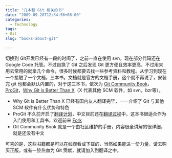 ```yaml
---
title: "几本和 Git 相关的书"
date: "2009-09-28T12:34:56+08:00"
categories:
  - Technology
tags: 
- Git
slug: "books-about-git"

---
```


切换到 Git开发已经有一段的时间了，之前一直在使用 svn，现在部分代码还在
Google Code 托管。不过自换了 Git 之后发现 Git 更方便且效率更高，不过用来用去常用的就拿几个命令，很多时候都要去找一些参考资料和教程。从学习到现在一个接触了一个文档，三本书。文档就是官方的文档手册，这个就不再说了，安装完 git 也都会默认内置的，对于这三本书，依次为 [Git Community Book][]，[ProGit][]，[Why Git is Better Than X][]（X 代表其他 SCM 软件，如
svn，bzr等）。

-   Why Git is Better Than X 已经有国内友人翻译完毕，一一介绍了 Git 与其他 SCM 软件有什么优势和特色
-   ProGit 不久前开启了[翻译计划][]，中文目前还在[翻译过程][]中，这本书很适合作为入门使用和工具书，欢迎前来 [Fork][]
-   Git Community Book 就是一个由社区维护的手册，内容很全讲解的很详细，就是还没有中文

可喜的是，这些书籍都是可以在线观看或下载的，当然如果能进一份力量，请去购买正版，或有一腔热血为 Git 贡献，就请加入到翻译之中。

  [Git Community Book]: http://book.git-scm.com/
  [ProGit]: http://progit.org/
  [Why Git is Better Than X]: http://zh-cn.whygitisbetterthanx.com/
  [翻译计划]: http://progit.org/2009/08/19/translate-this.html
  [翻译过程]: http://groups.google.com/group/progit-zh
  [Fork]: http://github.com/progit/progit
